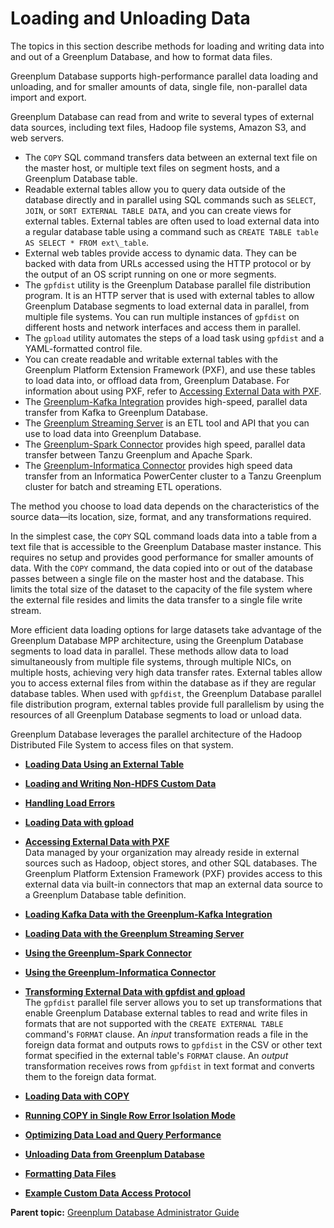 # Loading and Unloading Data 

The topics in this section describe methods for loading and writing data into and out of a Greenplum Database, and how to format data files.

Greenplum Database supports high-performance parallel data loading and unloading, and for smaller amounts of data, single file, non-parallel data import and export.

Greenplum Database can read from and write to several types of external data sources, including text files, Hadoop file systems, Amazon S3, and web servers.

-   The `COPY` SQL command transfers data between an external text file on the master host, or multiple text files on segment hosts, and a Greenplum Database table.
-   Readable external tables allow you to query data outside of the database directly and in parallel using SQL commands such as `SELECT`, `JOIN`, or `SORT EXTERNAL TABLE DATA`, and you can create views for external tables. External tables are often used to load external data into a regular database table using a command such as `CREATE TABLE table AS SELECT * FROM ext\_table`.
-   External web tables provide access to dynamic data. They can be backed with data from URLs accessed using the HTTP protocol or by the output of an OS script running on one or more segments.
-   The `gpfdist` utility is the Greenplum Database parallel file distribution program. It is an HTTP server that is used with external tables to allow Greenplum Database segments to load external data in parallel, from multiple file systems. You can run multiple instances of `gpfdist` on different hosts and network interfaces and access them in parallel.
-   The `gpload` utility automates the steps of a load task using `gpfdist` and a YAML-formatted control file.
-   You can create readable and writable external tables with the Greenplum Platform Extension Framework \(PXF\), and use these tables to load data into, or offload data from, Greenplum Database. For information about using PXF, refer to [Accessing External Data with PXF](../../external/pxf-overview.html).
-   The [Greenplum-Kafka Integration](https://docs.vmware.com/en/VMware-Tanzu-Greenplum-Streaming-Server/1.7/greenplum-streaming-server/GUID-kafka-loading.html) provides high-speed, parallel data transfer from Kafka to Greenplum Database.
-   The [Greenplum Streaming Server](https://docs.vmware.com/en/VMware-Tanzu-Greenplum-Streaming-Server/1.7/greenplum-streaming-server/GUID-intro.html) is an ETL tool and API that you can use to load data into Greenplum Database.
-   The [Greenplum-Spark Connector](https://docs.vmware.com/en/VMware-Tanzu-Greenplum-Connector-for-Apache-Spark/2.1/tanzu-greenplum-connector-spark/GUID-index.html) provides high speed, parallel data transfer between Tanzu Greenplum and Apache Spark.
-   The [Greenplum-Informatica Connector](https://docs.vmware.com/en/VMware-Tanzu-Greenplum-Connector-for-Informatica/1.0/tanzu-greenplum-connector-informatica/GUID-index.html) provides high speed data transfer from an Informatica PowerCenter cluster to a Tanzu Greenplum cluster for batch and streaming ETL operations.

The method you choose to load data depends on the characteristics of the source data—its location, size, format, and any transformations required.

In the simplest case, the `COPY` SQL command loads data into a table from a text file that is accessible to the Greenplum Database master instance. This requires no setup and provides good performance for smaller amounts of data. With the `COPY` command, the data copied into or out of the database passes between a single file on the master host and the database. This limits the total size of the dataset to the capacity of the file system where the external file resides and limits the data transfer to a single file write stream.

More efficient data loading options for large datasets take advantage of the Greenplum Database MPP architecture, using the Greenplum Database segments to load data in parallel. These methods allow data to load simultaneously from multiple file systems, through multiple NICs, on multiple hosts, achieving very high data transfer rates. External tables allow you to access external files from within the database as if they are regular database tables. When used with `gpfdist`, the Greenplum Database parallel file distribution program, external tables provide full parallelism by using the resources of all Greenplum Database segments to load or unload data.

Greenplum Database leverages the parallel architecture of the Hadoop Distributed File System to access files on that system.

-   **[Loading Data Using an External Table](../../load/topics/g-loading-data-using-an-external-table.html)**  

-   **[Loading and Writing Non-HDFS Custom Data](../../load/topics/g-loading-and-writing-non-hdfs-custom-data.html)**  

-   **[Handling Load Errors](../../load/topics/g-handling-load-errors.html)**  

-   **[Loading Data with gpload](../../load/topics/g-loading-data-with-gpload.html)**  

-   **[Accessing External Data with PXF](../../external/pxf-overview.html)**  
Data managed by your organization may already reside in external sources such as Hadoop, object stores, and other SQL databases. The Greenplum Platform Extension Framework \(PXF\) provides access to this external data via built-in connectors that map an external data source to a Greenplum Database table definition.
-   **[Loading Kafka Data with the Greenplum-Kafka Integration](https://docs.vmware.com/en/VMware-Tanzu-Greenplum-Streaming-Server/1.7/greenplum-streaming-server/GUID-kafka-loading.html)**  

-   **[Loading Data with the Greenplum Streaming Server](https://docs.vmware.com/en/VMware-Tanzu-Greenplum-Streaming-Server/1.7/greenplum-streaming-server/GUID-loading-gpss.html)**  

-   **[Using the Greenplum-Spark Connector](https://docs.vmware.com/en/VMware-Tanzu-Greenplum-Connector-for-Apache-Spark/2.1/tanzu-greenplum-connector-spark/GUID-index.html)**  

-   **[Using the Greenplum-Informatica Connector](https://docs.vmware.com/en/VMware-Tanzu-Greenplum-Connector-for-Informatica/1.0/tanzu-greenplum-connector-informatica/GUID-index.html)**  

-   **[Transforming External Data with gpfdist and gpload](../../load/topics/transforming-xml-data.html)**  
The `gpfdist` parallel file server allows you to set up transformations that enable Greenplum Database external tables to read and write files in formats that are not supported with the `CREATE EXTERNAL TABLE` command's `FORMAT` clause. An *input* transformation reads a file in the foreign data format and outputs rows to `gpfdist` in the CSV or other text format specified in the external table's `FORMAT` clause. An *output* transformation receives rows from `gpfdist` in text format and converts them to the foreign data format.
-   **[Loading Data with COPY](../../load/topics/g-loading-data-with-copy.html)**  

-   **[Running COPY in Single Row Error Isolation Mode](../../load/topics/g-running-copy-in-single-row-error-isolation-mode.html)**  

-   **[Optimizing Data Load and Query Performance](../../load/topics/g-optimizing-data-load-and-query-performance.html)**  

-   **[Unloading Data from Greenplum Database](../../load/topics/g-unloading-data-from-greenplum-database.html)**  

-   **[Formatting Data Files](../../load/topics/g-formatting-data-files.html)**  

-   **[Example Custom Data Access Protocol](../../load/topics/g-example-custom-data-access-protocol.html)**  


**Parent topic:** [Greenplum Database Administrator Guide](../../admin_guide.html)

